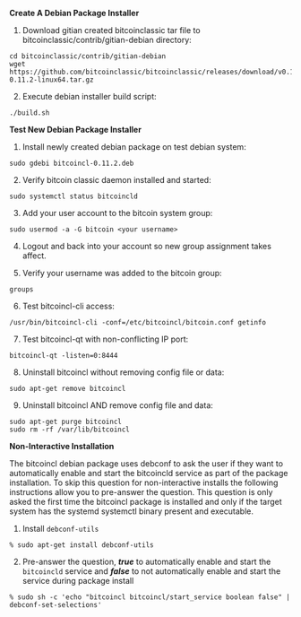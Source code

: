 **Create A Debian Package Installer**

1. Download gitian created bitcoinclassic tar file to bitcoinclassic/contrib/gitian-debian directory:

  ```
  cd bitcoinclassic/contrib/gitian-debian
  wget https://github.com/bitcoinclassic/bitcoinclassic/releases/download/v0.11.2.cl1/bitcoin-0.11.2-linux64.tar.gz
  ```

2. Execute debian installer build script:
  ```
  ./build.sh
  ```

**Test New Debian Package Installer**

1. Install newly created debian package on test debian system:

  ```
  sudo gdebi bitcoincl-0.11.2.deb
  ```

2. Verify bitcoin classic daemon installed and started:

  ```
  sudo systemctl status bitcoincld
  ```

3. Add your user account to the bitcoin system group:
   
  ```
  sudo usermod -a -G bitcoin <your username>
  ```
  
4. Logout and back into your account so new group assignment takes affect.

5. Verify your username was added to the bitcoin group:

  ```
  groups
  ```

6. Test bitcoincl-cli access:

  ```
  /usr/bin/bitcoincl-cli -conf=/etc/bitcoincl/bitcoin.conf getinfo
  ```
  
7. Test bitcoincl-qt with non-conflicting IP port:
  
  ```
  bitcoincl-qt -listen=0:8444
  ```
  
8. Uninstall bitcoincl without removing config file or data:

  ```
  sudo apt-get remove bitcoincl
  ```

9. Uninstall bitcoincl AND remove config file and data:

  ```
  sudo apt-get purge bitcoincl
  sudo rm -rf /var/lib/bitcoincl
  ```

**Non-Interactive Installation**

The bitcoincl debian package uses debconf to ask the user if they want to automatically enable and start the bitcoincld service as part of the package installation. To skip this question for non-interactive installs the following instructions allow you to pre-answer the question. This question is only asked the first time the bitcoincl package is installed and only if the target system has the systemd systemctl binary present and executable.

1. Install ```debconf-utils```
 ```
 % sudo apt-get install debconf-utils
 ```

2. Pre-answer the question, ***true*** to automatically enable and start the ```bitcoincld``` service and ***false*** to not automatically enable and start the service during package install
 ```
 % sudo sh -c 'echo "bitcoincl bitcoincl/start_service boolean false" | debconf-set-selections'
 ```
